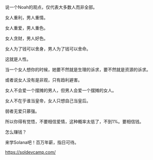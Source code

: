说一个Noah的观点，仅代表大多数人而非全部。

女人重利，男人重情。

女人重爱，男人重色。

女人贪财，男人好色。

女人为了钱可以舍身，男人为了钱可以舍命。

这就是人性。

当一个女人想你的时候，她要不然就是生理的诉求，要不然就是资源的诉求。

或者说女人没有是非观，只有趋利避害。

女人不会爱一个摆摊的男人，但男人会爱一个摆摊的女人。

女人不在乎谁当皇帝，女人只想自己当皇后。

弱者无爱只慕强。

所以你得有觉悟，不要相信爱情，这种概率太低了，不到1%。要相信钱。

怎么赚钱？

来学Solana吧！百万年薪，指日可待。

https://soldevcamp.com/
